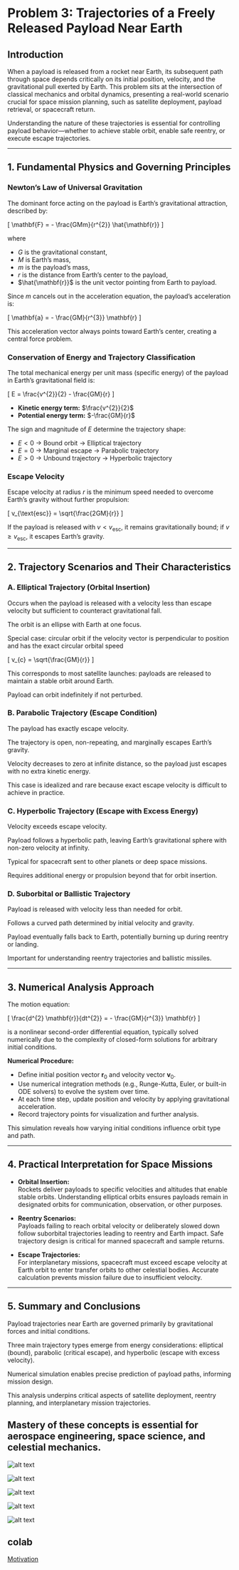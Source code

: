 # Problem 3: Trajectories of a Freely Released Payload Near Earth

## Introduction

When a payload is released from a rocket near Earth, its subsequent path through space depends critically on its initial position, velocity, and the gravitational pull exerted by Earth. This problem sits at the intersection of classical mechanics and orbital dynamics, presenting a real-world scenario crucial for space mission planning, such as satellite deployment, payload retrieval, or spacecraft return.

Understanding the nature of these trajectories is essential for controlling payload behavior—whether to achieve stable orbit, enable safe reentry, or execute escape trajectories.

---

## 1. Fundamental Physics and Governing Principles

### Newton’s Law of Universal Gravitation

The dominant force acting on the payload is Earth’s gravitational attraction, described by:

\[
\mathbf{F} = - \frac{GMm}{r^{2}} \hat{\mathbf{r}}
\]

where

- $G$ is the gravitational constant,
- $M$ is Earth’s mass,
- $m$ is the payload’s mass,
- $r$ is the distance from Earth’s center to the payload,
- $\hat{\mathbf{r}}$ is the unit vector pointing from Earth to payload.

Since $m$ cancels out in the acceleration equation, the payload’s acceleration is:

\[
\mathbf{a} = - \frac{GM}{r^{3}} \mathbf{r}
\]

This acceleration vector always points toward Earth’s center, creating a central force problem.

### Conservation of Energy and Trajectory Classification

The total mechanical energy per unit mass (specific energy) of the payload in Earth’s gravitational field is:

\[
E = \frac{v^{2}}{2} - \frac{GM}{r}
\]

- **Kinetic energy term:** $\frac{v^{2}}{2}$
- **Potential energy term:** $-\frac{GM}{r}$

The sign and magnitude of $E$ determine the trajectory shape:

- $E < 0$ → Bound orbit → Elliptical trajectory
- $E = 0$ → Marginal escape → Parabolic trajectory
- $E > 0$ → Unbound trajectory → Hyperbolic trajectory

### Escape Velocity

Escape velocity at radius $r$ is the minimum speed needed to overcome Earth’s gravity without further propulsion:

\[
v_{\text{esc}} = \sqrt{\frac{2GM}{r}}
\]

If the payload is released with $v < v_{\text{esc}}$, it remains gravitationally bound; if $v \geq v_{\text{esc}}$, it escapes Earth’s gravity.

---

## 2. Trajectory Scenarios and Their Characteristics

### A. Elliptical Trajectory (Orbital Insertion)

Occurs when the payload is released with a velocity less than escape velocity but sufficient to counteract gravitational fall.

The orbit is an ellipse with Earth at one focus.

Special case: circular orbit if the velocity vector is perpendicular to position and has the exact circular orbital speed

\[
v_{c} = \sqrt{\frac{GM}{r}}
\]

This corresponds to most satellite launches: payloads are released to maintain a stable orbit around Earth.

Payload can orbit indefinitely if not perturbed.

### B. Parabolic Trajectory (Escape Condition)

The payload has exactly escape velocity.

The trajectory is open, non-repeating, and marginally escapes Earth’s gravity.

Velocity decreases to zero at infinite distance, so the payload just escapes with no extra kinetic energy.

This case is idealized and rare because exact escape velocity is difficult to achieve in practice.

### C. Hyperbolic Trajectory (Escape with Excess Energy)

Velocity exceeds escape velocity.

Payload follows a hyperbolic path, leaving Earth’s gravitational sphere with non-zero velocity at infinity.

Typical for spacecraft sent to other planets or deep space missions.

Requires additional energy or propulsion beyond that for orbit insertion.

### D. Suborbital or Ballistic Trajectory

Payload is released with velocity less than needed for orbit.

Follows a curved path determined by initial velocity and gravity.

Payload eventually falls back to Earth, potentially burning up during reentry or landing.

Important for understanding reentry trajectories and ballistic missiles.

---

## 3. Numerical Analysis Approach

The motion equation:

\[
\frac{d^{2} \mathbf{r}}{dt^{2}} = - \frac{GM}{r^{3}} \mathbf{r}
\]

is a nonlinear second-order differential equation, typically solved numerically due to the complexity of closed-form solutions for arbitrary initial conditions.

**Numerical Procedure:**

- Define initial position vector $\mathbf{r}_0$ and velocity vector $\mathbf{v}_0$.
- Use numerical integration methods (e.g., Runge-Kutta, Euler, or built-in ODE solvers) to evolve the system over time.
- At each time step, update position and velocity by applying gravitational acceleration.
- Record trajectory points for visualization and further analysis.

This simulation reveals how varying initial conditions influence orbit type and path.

---

## 4. Practical Interpretation for Space Missions

- **Orbital Insertion:**  
  Rockets deliver payloads to specific velocities and altitudes that enable stable orbits. Understanding elliptical orbits ensures payloads remain in designated orbits for communication, observation, or other purposes.

- **Reentry Scenarios:**  
  Payloads failing to reach orbital velocity or deliberately slowed down follow suborbital trajectories leading to reentry and Earth impact. Safe trajectory design is critical for manned spacecraft and sample returns.

- **Escape Trajectories:**  
  For interplanetary missions, spacecraft must exceed escape velocity at Earth orbit to enter transfer orbits to other celestial bodies. Accurate calculation prevents mission failure due to insufficient velocity.

---

## 5. Summary and Conclusions

Payload trajectories near Earth are governed primarily by gravitational forces and initial conditions.

Three main trajectory types emerge from energy considerations: elliptical (bound), parabolic (critical escape), and hyperbolic (escape with excess velocity).

Numerical simulation enables precise prediction of payload paths, informing mission design.

This analysis underpins critical aspects of satellite deployment, reentry planning, and interplanetary mission trajectories.

Mastery of these concepts is essential for aerospace engineering, space science, and celestial mechanics.
---

![alt text](image-16.png)

![alt text](image-17.png)

![alt text](image-18.png)

![alt text](image-19.png)

![alt text](image-20.png)

## colab
[Motivation](https://colab.research.google.com/drive/1PIXCZK6SeqQzOO4gqEywM38Qw0a6MBW6?usp=sharing)
